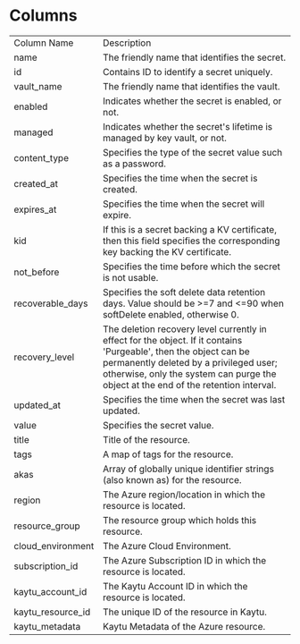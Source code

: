 # Columns  

<table>
	<tr><td>Column Name</td><td>Description</td></tr>
	<tr><td>name</td><td>The friendly name that identifies the secret.</td></tr>
	<tr><td>id</td><td>Contains ID to identify a secret uniquely.</td></tr>
	<tr><td>vault_name</td><td>The friendly name that identifies the vault.</td></tr>
	<tr><td>enabled</td><td>Indicates whether the secret is enabled, or not.</td></tr>
	<tr><td>managed</td><td>Indicates whether the secret&#39;s lifetime is managed by key vault, or not.</td></tr>
	<tr><td>content_type</td><td>Specifies the type of the secret value such as a password.</td></tr>
	<tr><td>created_at</td><td>Specifies the time when the secret is created.</td></tr>
	<tr><td>expires_at</td><td>Specifies the time when the secret will expire.</td></tr>
	<tr><td>kid</td><td>If this is a secret backing a KV certificate, then this field specifies the corresponding key backing the KV certificate.</td></tr>
	<tr><td>not_before</td><td>Specifies the time before which the secret is not usable.</td></tr>
	<tr><td>recoverable_days</td><td>Specifies the soft delete data retention days. Value should be &gt;=7 and &lt;=90 when softDelete enabled, otherwise 0.</td></tr>
	<tr><td>recovery_level</td><td>The deletion recovery level currently in effect for the object. If it contains &#39;Purgeable&#39;, then the object can be permanently deleted by a privileged user; otherwise, only the system can purge the object at the end of the retention interval.</td></tr>
	<tr><td>updated_at</td><td>Specifies the time when the secret was last updated.</td></tr>
	<tr><td>value</td><td>Specifies the secret value.</td></tr>
	<tr><td>title</td><td>Title of the resource.</td></tr>
	<tr><td>tags</td><td>A map of tags for the resource.</td></tr>
	<tr><td>akas</td><td>Array of globally unique identifier strings (also known as) for the resource.</td></tr>
	<tr><td>region</td><td>The Azure region/location in which the resource is located.</td></tr>
	<tr><td>resource_group</td><td>The resource group which holds this resource.</td></tr>
	<tr><td>cloud_environment</td><td>The Azure Cloud Environment.</td></tr>
	<tr><td>subscription_id</td><td>The Azure Subscription ID in which the resource is located.</td></tr>
	<tr><td>kaytu_account_id</td><td>The Kaytu Account ID in which the resource is located.</td></tr>
	<tr><td>kaytu_resource_id</td><td>The unique ID of the resource in Kaytu.</td></tr>
	<tr><td>kaytu_metadata</td><td>Kaytu Metadata of the Azure resource.</td></tr>
</table>